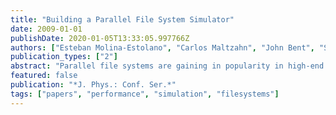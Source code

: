 ```yaml
---
title: "Building a Parallel File System Simulator"
date: 2009-01-01
publishDate: 2020-01-05T13:33:05.997766Z
authors: ["Esteban Molina-Estolano", "Carlos Maltzahn", "John Bent", "Scott A. Brandt"]
publication_types: ["2"]
abstract: "Parallel file systems are gaining in popularity in high-end computing centers as well as commercial data centers. High-end computing systems are expected to scale exponentially and to pose new challenges to their storage scalability in terms of cost and power. To address these challenges scientists and file system designers will need a thorough understanding of the design space of parallel file systems. Yet there exist few systematic studies of parallel file system behavior at petabyte- and exabyte scale. An important reason is the significant cost of getting access to large-scale hardware to test parallel file systems. To contribute to this understanding we are building a parallel file system simulator that can simulate parallel file systems at very large scale. Our goal is to simulate petabyte-scale parallel file systems on a small cluster or even a single machine in reasonable time and fidelity. With this simulator, file system experts will be able to tune existing file systems for specific workloads, scientists and file system deployment engineers will be able to better communicate workload requirements, file system designers and researchers will be able to try out design alternatives and innovations at scale, and instructors will be able to study very large-scale parallel file system behavior in the class room. In this paper we describe our approach and provide preliminary results that are encouraging both in terms of fidelity and simulation scalability."
featured: false
publication: "*J. Phys.: Conf. Ser.*"
tags: ["papers", "performance", "simulation", "filesystems"]
---
```


